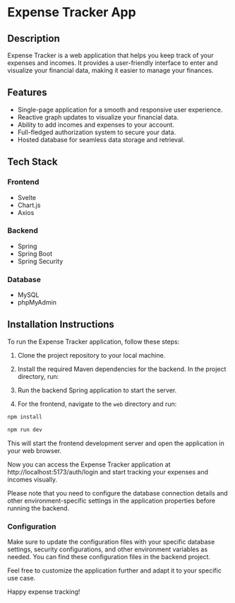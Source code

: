 # Expense Tracker App

## Description

Expense Tracker is a web application that helps you keep track of your expenses and incomes. It provides a user-friendly interface to enter and visualize your financial data, making it easier to manage your finances.

## Features

- Single-page application for a smooth and responsive user experience.
- Reactive graph updates to visualize your financial data.
- Ability to add incomes and expenses to your account.
- Full-fledged authorization system to secure your data.
- Hosted database for seamless data storage and retrieval.

## Tech Stack

### Frontend

- Svelte
- Chart.js
- Axios

### Backend

- Spring
- Spring Boot
- Spring Security

### Database

- MySQL
- phpMyAdmin

## Installation Instructions

To run the Expense Tracker application, follow these steps:

1. Clone the project repository to your local machine.

2. Install the required Maven dependencies for the backend. In the project directory, run:
   
3. Run the backend Spring application to start the server.

4. For the frontend, navigate to the `web` directory and run:

```bash
npm install
```

```bash
npm run dev
```

This will start the frontend development server and open the application in your web browser.

Now you can access the Expense Tracker application at http://localhost:5173/auth/login and start tracking your expenses and incomes visually.

Please note that you need to configure the database connection details and other environment-specific settings in the application properties before running the backend.

### Configuration

Make sure to update the configuration files with your specific database settings, security configurations, and other environment variables as needed. You can find these configuration files in the backend project.

Feel free to customize the application further and adapt it to your specific use case.

Happy expense tracking!


